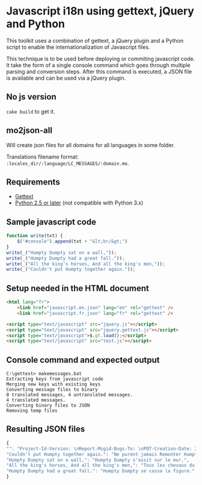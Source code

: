 Javascript i18n using gettext, jQuery and Python
================================================

This toolkit uses a combination of gettext, a jQuery plugin and a Python script
to enable the internationalization of Javascript files.

This technique is to be used before deploying or commiting javascript code.
It take the form of a single console command which goes through multiple
parsing and conversion steps. After this command is executed, a JSON file is
available and can be used via a jQuery plugin.

## No js version
`cake build` to get it.

## mo2json-all
Will create json files for all domains for all languages in some folder.

Translations filename format: `:locales_dir/:language/LC_MESSAGES/:domain.mo`.

Requirements
------------

- [Gettext][]
- [Python 2.5 or later][Python] (not compatible with Python 3.x)


[Gettext]: http://www.gnu.org/software/gettext/
[Python]: http://www.python.org/


Sample javascript code
----------------------

```javascript
function write(txt) {
    $("#console").append(txt + "&lt;br/&gt;")
}
write(_("Humpty Dumpty sat on a wall,"));
write(_("Humpty Dumpty had a great fall."));
write(_("All the king's horses, And all the king's men,"));
write(_("Couldn't put Humpty together again."));
```


Setup needed in the HTML document
---------------------------------

```html
<html lang="fr">
    <link href="javascript.en.json" lang="en" rel="gettext" />
    <link href="javascript.fr.json" lang="fr" rel="gettext" />
```

```html
<script type="text/javascript" src="jquery.js"></script>
<script type="text/javascript" src="jquery.gettext.js"></script>
<script type="text/javascript">$.gt.load();</script>
<script type="text/javascript" src="test.js"></script>
```


Console command and expected output
-----------------------------------

```
C:\gettext> makemessages.bat
Extracting keys from javascript code
Merging new keys with existing keys
Converting message files to binary
0 translated messages, 4 untranslated messages.
4 translated messages.
Converting binary files to JSON
Removing temp files
```


Resulting JSON files
--------------------

```javascript
{
"": "Project-Id-Version: \nReport-Msgid-Bugs-To: \nPOT-Creation-Date: 2009-01-29 14:30-0500\nPO-Revision-Date: 2009-01-30 11:05-0500\nLast-Translator: John Doe <john.doe@shopmedia.com>\nLanguage-Team: fr <LL@li.org>\nMIME-Version: 1.0\nContent-Type: text/plain; charset=utf-8\nContent-Transfer-Encoding: 8bit\n", 
"Couldn't put Humpty together again.": "Ne purent jamais Remonter Humpty.", 
"Humpty Dumpty sat on a wall,": "Humpty Dumpty s'assit sur le mur,", 
"All the king's horses, And all the king's men,": "Tous les chevaux du roi, Et tous les soldats du roi", 
"Humpty Dumpty had a great fall.": "Humpty Dumpty se cassa la figure."
}
```
